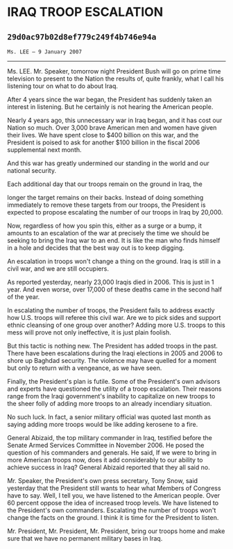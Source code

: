 # IRAQ TROOP ESCALATION
## `29d0ac97b02d8ef779c249f4b746e94a`
`Ms. LEE — 9 January 2007`

---


Ms. LEE. Mr. Speaker, tomorrow night President Bush will go on prime 
time television to present to the Nation the results of, quite frankly, 
what I call his listening tour on what to do about Iraq.

After 4 years since the war began, the President has suddenly taken 
an interest in listening. But he certainly is not hearing the American 
people.

Nearly 4 years ago, this unnecessary war in Iraq began, and it has 
cost our Nation so much. Over 3,000 brave American men and women have 
given their lives. We have spent close to $400 billion on this war, and 
the President is poised to ask for another $100 billion in the fiscal 
2006 supplemental next month.

And this war has greatly undermined our standing in the world and our 
national security.

Each additional day that our troops remain on the ground in Iraq, the


longer the target remains on their backs. Instead of doing something 
immediately to remove these targets from our troops, the President is 
expected to propose escalating the number of our troops in Iraq by 
20,000.

Now, regardless of how you spin this, either as a surge or a bump, it 
amounts to an escalation of the war at precisely the time we should be 
seeking to bring the Iraq war to an end. It is like the man who finds 
himself in a hole and decides that the best way out is to keep digging.

An escalation in troops won't change a thing on the ground. Iraq is 
still in a civil war, and we are still occupiers.

As reported yesterday, nearly 23,000 Iraqis died in 2006. This is 
just in 1 year. And even worse, over 17,000 of these deaths came in the 
second half of the year.

In escalating the number of troops, the President fails to address 
exactly how U.S. troops will referee this civil war. Are we to pick 
sides and support ethnic cleansing of one group over another? Adding 
more U.S. troops to this mess will prove not only ineffective, it is 
just plain foolish.

But this tactic is nothing new. The President has added troops in the 
past. There have been escalations during the Iraqi elections in 2005 
and 2006 to shore up Baghdad security. The violence may have quelled 
for a moment but only to return with a vengeance, as we have seen.

Finally, the President's plan is futile. Some of the President's own 
advisors and experts have questioned the utility of a troop escalation. 
Their reasons range from the Iraqi government's inability to capitalize 
on new troops to the sheer folly of adding more troops to an already 
incendiary situation.

No such luck. In fact, a senior military official was quoted last 
month as saying adding more troops would be like adding kerosene to a 
fire.

General Abizaid, the top military commander in Iraq, testified before 
the Senate Armed Services Committee in November 2006. He posed the 
question of his commanders and generals. He said, If we were to bring 
in more American troops now, does it add considerably to our ability to 
achieve success in Iraq? General Abizaid reported that they all said 
no.

Mr. Speaker, the President's own press secretary, Tony Snow, said 
yesterday that the President still wants to hear what Members of 
Congress have to say. Well, I tell you, we have listened to the 
American people. Over 60 percent oppose the idea of increased troop 
levels. We have listened to the President's own commanders. Escalating 
the number of troops won't change the facts on the ground. I think it 
is time for the President to listen.

Mr. President, Mr. President, Mr. President, bring our troops home 
and make sure that we have no permanent military bases in Iraq.

